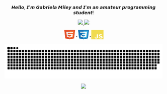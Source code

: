 <p align="center">
𝙃𝙚𝙡𝙡𝙤, 𝙄'𝙢 𝙂𝙖𝙗𝙧𝙞𝙚𝙡𝙖 𝙈𝙞𝙡𝙚𝙮 𝙖𝙣𝙙 𝙄'𝙢 𝙖𝙣 𝙖𝙢𝙖𝙩𝙚𝙪𝙧 𝙥𝙧𝙤𝙜𝙧𝙖𝙢𝙢𝙞𝙣𝙜 𝙨𝙩𝙪𝙙𝙚𝙣𝙩!
</p>

<div>
 <p align="center" >
    <a href="https://github.com/gtrujillo15">
  <img height="180em" src="https://github-readme-stats.vercel.app/api?username=gtrujillo15&show_icons=true&theme=dracula&include_all_commits=true&count_private=true"/>
  <img height="180em" align "right" src="https://github-readme-stats.vercel.app/api/top-langs/?username=gxcuizy&layout=compact&langs_count=7&theme=dracula"/>
     
<div align="center" >
<img align="center" alt="HTML" height="30" width="40" src="https://raw.githubusercontent.com/devicons/devicon/master/icons/html5/html5-original.svg">
<img align="center" alt="CSS" height="30" width="40" src="https://raw.githubusercontent.com/devicons/devicon/master/icons/css3/css3-original.svg">
<img align="center" alt="JS" height="30" width="40" src="https://raw.githubusercontent.com/devicons/devicon/master/icons/javascript/javascript-plain.svg">
</div>

   
<div> 
<p align="center" > 
<picture>
  <source media="(prefers-color-scheme: dark)" srcset="https://raw.githubusercontent.com/platane/platane/output/github-contribution-grid-snake-dark.svg">
  <source media="(prefers-color-scheme: light)" srcset="https://raw.githubusercontent.com/platane/platane/output/github-contribution-grid-snake.svg">
  <img alt="github contribution grid snake animation" src="https://raw.githubusercontent.com/platane/platane/output/github-contribution-grid-snake.svg">
</picture>
<p align="center" >
  <a href="https://www.instagram.com/deletaram/" target="_blank"><img src="https://img.shields.io/badge/-Instagram-%23E4405F?style=for-the-badge&logo=instagram&logoColor=white" target="_blank"></a>

</div>
  

